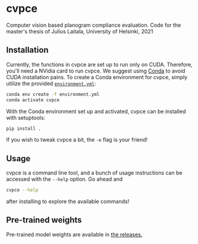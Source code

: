 # cvpce

Computer vision based planogram compliance evaluation.
Code for the master's thesis of Julius Laitala,
University of Helsinki, 2021

## Installation

Currently, the functions in cvpce are set up to run only on CUDA.
Therefore,
you'll need a NVidia card to run cvpce.
We suggest using [Conda](https://docs.conda.io/en/latest/)
to avoid CUDA installation pains.
To create a Conda environment for cvpce,
simply utilize the provided [`environment.yml`](./environment.yml):
```sh
conda env create -f environment.yml
conda activate cvpce
```

With the Conda environment set up and activated,
cvpce can be installed with setuptools:
```sh
pip install .
```
If you wish to tweak cvpce a bit,
the `-e` flag is your friend!

## Usage

cvpce is a command line tool,
and a bunch of usage instructions can be accessed with the `--help` option.
Go ahead and
```sh
cvpce --help
```
after installing to explore the available commands!

## Pre-trained weights

Pre-trained model weights are available in
[the releases.](https://github.com/laitalaj/cvpce/releases/)
